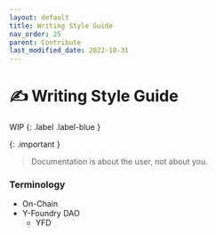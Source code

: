 ```yaml
---
layout: default
title: Writing Style Guide
nav_order: 25
parent: Contribute
last_modified_date: 2022-10-31
---
```


# ✍️ Writing Style Guide

WIP
{: .label .label-blue }

{: .important }
> Documentation is about the user, not about you.

### Terminology

* On-Chain
* Y-Foundry DAO
    - YFD
